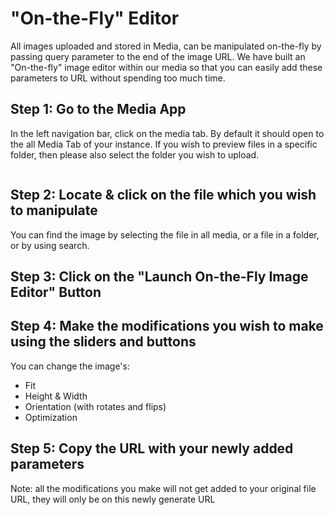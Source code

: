 # "On-the-Fly" Editor

All images uploaded and stored in Media, can be manipulated on-the-fly by passing query parameter to the end of the image URL. We have built an "On-the-fly" image editor within our media so that you can easily add these parameters to URL without spending too much time.&#x20;

## Step 1: Go to the Media App

In the left navigation bar, click on the media tab. By default it should open to the all Media Tab of your instance. If you wish to preview files in a specific folder, then please also select the folder you wish to upload.

<figure><img src="https://files.gitbook.com/v0/b/gitbook-x-prod.appspot.com/o/spaces%2F-LKUXrO8I7u5ufn3Lefn%2Fuploads%2FxK7hAme2xyOJQzuvWZqq%2FScreen%20Shot%202022-10-26%20at%203.24.45%20PM.png?alt=media&#x26;token=73e3c2bc-474e-4f18-ae9f-a2fb3effffbd" alt=""><figcaption></figcaption></figure>

## Step 2: Locate & click on the file which you wish to manipulate

You can find the image by selecting the file in all media, or a file in a folder, or by using search.&#x20;

## Step 3: Click on the "Launch On-the-Fly Image Editor" Button



## Step 4: Make the modifications you wish to make using the sliders and buttons

You can change the image's:&#x20;

* Fit
* Height & Width
* Orientation (with rotates and flips)
* Optimization

## Step 5: Copy the URL with your newly added parameters

Note: all the modifications you make will not get added to your original file URL, they will only be on this newly generate URL



###
